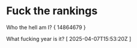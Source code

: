 # Fuck the rankings

Who the hell am I?
{ 14864679 }

What fucking year is it?
[ 2025-04-07T15:53:20Z ]
